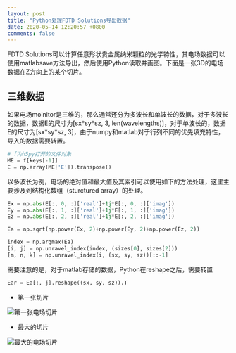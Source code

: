 ```yaml
---
layout: post
title: "Python处理FDTD Solutions导出数据"
date: 2020-05-14 12:20:57 +0800
comments: false
---
```


FDTD Solutions可以计算任意形状贵金属纳米颗粒的光学特性，其电场数据可以使用matlabsave方法导出，然后使用Python读取并画图。下面是一张3D的电场数据在Z方向上的某个切片。

## 三维数据

如果电场moinitor是三维的，那么通常还分为多波长和单波长的数据，对于多波长的数据，数据E的尺寸为[sx\*sy\*sz, 3, len(wavelengths)]，对于单波长的，数据E的尺寸为[sx\*sy\*sz, 3]，由于numpy和matlab对于行列不同的优先填充特性，导入的数据需要转置。

```py
# f为h5py打开的文件对象
ME = f[keys[-1]]
E = np.array(ME['E']).transpose()
```

以多波长为例，电场的绝对值和最大值及其索引可以使用如下的方法处理，这里主要涉及到结构化数组（sturctured array）的处理。

```py
Ex = np.abs(E[:, 0, :]['real']+1j*E[:, 0, :]['imag'])
Ey = np.abs(E[:, 1, :]['real']+1j*E[:, 1, :]['imag'])
Ez = np.abs(E[:, 2, :]['real']+1j*E[:, 2, :]['imag'])

Ea = np.sqrt(np.power(Ex, 2)+np.power(Ey, 2)+np.power(Ez, 2))
```

```py
index = np.argmax(Ea)
[i, j] = np.unravel_index(index, (sizes[0], sizes[2]))
[m, n, k] = np.unravel_index(i, (sx, sy, sz))[::-1]
```

需要注意的是，对于matlab存储的数据，Python在reshape之后，需要转置

```py
Ear = Ea[:, j].reshape((sx, sy, sz)).T
```

- 第一张切片

![第一张电场切片](https://jekyll-1251110281.file.myqcloud.com/images/tetrahedron_field_733nm_0_field_20200514_compressed_masked.jpg)

- 最大的切片

![最大的电场切片](https://jekyll-1251110281.file.myqcloud.com/images/tetrahedron_field_733nm_34_field_20200514_compressed_masked.jpg)
